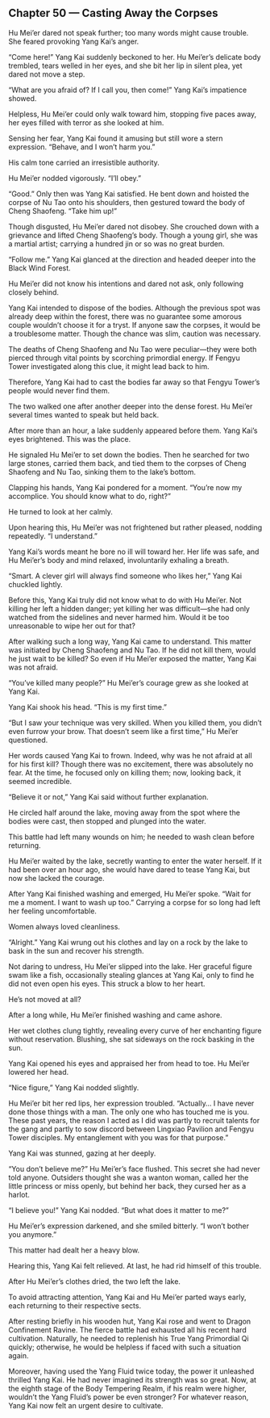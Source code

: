 ## Chapter 50 — Casting Away the Corpses

Hu Mei’er dared not speak further; too many words might cause trouble. She feared provoking Yang Kai’s anger.

“Come here!” Yang Kai suddenly beckoned to her. Hu Mei’er’s delicate body trembled, tears welled in her eyes, and she bit her lip in silent plea, yet dared not move a step.

“What are you afraid of? If I call you, then come!” Yang Kai’s impatience showed.

Helpless, Hu Mei’er could only walk toward him, stopping five paces away, her eyes filled with terror as she looked at him.

Sensing her fear, Yang Kai found it amusing but still wore a stern expression. “Behave, and I won’t harm you.”

His calm tone carried an irresistible authority.

Hu Mei’er nodded vigorously. “I’ll obey.”

“Good.” Only then was Yang Kai satisfied. He bent down and hoisted the corpse of Nu Tao onto his shoulders, then gestured toward the body of Cheng Shaofeng. “Take him up!”

Though disgusted, Hu Mei’er dared not disobey. She crouched down with a grievance and lifted Cheng Shaofeng’s body. Though a young girl, she was a martial artist; carrying a hundred jin or so was no great burden.

“Follow me.” Yang Kai glanced at the direction and headed deeper into the Black Wind Forest.

Hu Mei’er did not know his intentions and dared not ask, only following closely behind.

Yang Kai intended to dispose of the bodies. Although the previous spot was already deep within the forest, there was no guarantee some amorous couple wouldn’t choose it for a tryst. If anyone saw the corpses, it would be a troublesome matter. Though the chance was slim, caution was necessary.

The deaths of Cheng Shaofeng and Nu Tao were peculiar—they were both pierced through vital points by scorching primordial energy. If Fengyu Tower investigated along this clue, it might lead back to him.

Therefore, Yang Kai had to cast the bodies far away so that Fengyu Tower’s people would never find them.

The two walked one after another deeper into the dense forest. Hu Mei’er several times wanted to speak but held back.

After more than an hour, a lake suddenly appeared before them. Yang Kai’s eyes brightened. This was the place.

He signaled Hu Mei’er to set down the bodies. Then he searched for two large stones, carried them back, and tied them to the corpses of Cheng Shaofeng and Nu Tao, sinking them to the lake’s bottom.

Clapping his hands, Yang Kai pondered for a moment. “You’re now my accomplice. You should know what to do, right?”

He turned to look at her calmly.

Upon hearing this, Hu Mei’er was not frightened but rather pleased, nodding repeatedly. “I understand.”

Yang Kai’s words meant he bore no ill will toward her. Her life was safe, and Hu Mei’er’s body and mind relaxed, involuntarily exhaling a breath.

“Smart. A clever girl will always find someone who likes her,” Yang Kai chuckled lightly.

Before this, Yang Kai truly did not know what to do with Hu Mei’er. Not killing her left a hidden danger; yet killing her was difficult—she had only watched from the sidelines and never harmed him. Would it be too unreasonable to wipe her out for that?

After walking such a long way, Yang Kai came to understand. This matter was initiated by Cheng Shaofeng and Nu Tao. If he did not kill them, would he just wait to be killed? So even if Hu Mei’er exposed the matter, Yang Kai was not afraid.

“You’ve killed many people?” Hu Mei’er’s courage grew as she looked at Yang Kai.

Yang Kai shook his head. “This is my first time.”

“But I saw your technique was very skilled. When you killed them, you didn’t even furrow your brow. That doesn’t seem like a first time,” Hu Mei’er questioned.

Her words caused Yang Kai to frown. Indeed, why was he not afraid at all for his first kill? Though there was no excitement, there was absolutely no fear. At the time, he focused only on killing them; now, looking back, it seemed incredible.

“Believe it or not,” Yang Kai said without further explanation.

He circled half around the lake, moving away from the spot where the bodies were cast, then stopped and plunged into the water.

This battle had left many wounds on him; he needed to wash clean before returning.

Hu Mei’er waited by the lake, secretly wanting to enter the water herself. If it had been over an hour ago, she would have dared to tease Yang Kai, but now she lacked the courage.

After Yang Kai finished washing and emerged, Hu Mei’er spoke. “Wait for me a moment. I want to wash up too.” Carrying a corpse for so long had left her feeling uncomfortable.

Women always loved cleanliness.

“Alright.” Yang Kai wrung out his clothes and lay on a rock by the lake to bask in the sun and recover his strength.

Not daring to undress, Hu Mei’er slipped into the lake. Her graceful figure swam like a fish, occasionally stealing glances at Yang Kai, only to find he did not even open his eyes. This struck a blow to her heart.

He’s not moved at all?

After a long while, Hu Mei’er finished washing and came ashore.

Her wet clothes clung tightly, revealing every curve of her enchanting figure without reservation. Blushing, she sat sideways on the rock basking in the sun.

Yang Kai opened his eyes and appraised her from head to toe. Hu Mei’er lowered her head.

“Nice figure,” Yang Kai nodded slightly.

Hu Mei’er bit her red lips, her expression troubled. “Actually… I have never done those things with a man. The only one who has touched me is you. These past years, the reason I acted as I did was partly to recruit talents for the gang and partly to sow discord between Lingxiao Pavilion and Fengyu Tower disciples. My entanglement with you was for that purpose.”

Yang Kai was stunned, gazing at her deeply.

“You don’t believe me?” Hu Mei’er’s face flushed. This secret she had never told anyone. Outsiders thought she was a wanton woman, called her the little princess or miss openly, but behind her back, they cursed her as a harlot.

“I believe you!” Yang Kai nodded. “But what does it matter to me?”

Hu Mei’er’s expression darkened, and she smiled bitterly. “I won’t bother you anymore.”

This matter had dealt her a heavy blow.

Hearing this, Yang Kai felt relieved. At last, he had rid himself of this trouble.

After Hu Mei’er’s clothes dried, the two left the lake.

To avoid attracting attention, Yang Kai and Hu Mei’er parted ways early, each returning to their respective sects.

After resting briefly in his wooden hut, Yang Kai rose and went to Dragon Confinement Ravine. The fierce battle had exhausted all his recent hard cultivation. Naturally, he needed to replenish his True Yang Primordial Qi quickly; otherwise, he would be helpless if faced with such a situation again.

Moreover, having used the Yang Fluid twice today, the power it unleashed thrilled Yang Kai. He had never imagined its strength was so great. Now, at the eighth stage of the Body Tempering Realm, if his realm were higher, wouldn’t the Yang Fluid’s power be even stronger? For whatever reason, Yang Kai now felt an urgent desire to cultivate.